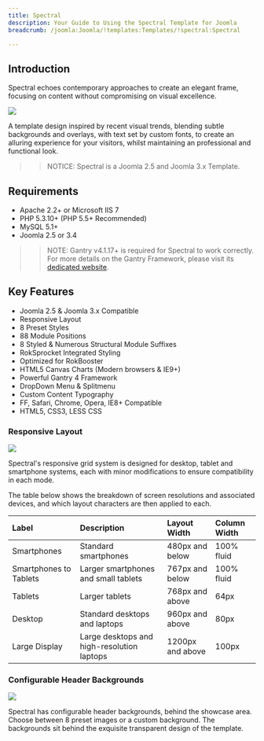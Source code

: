 ```yaml
---
title: Spectral
description: Your Guide to Using the Spectral Template for Joomla
breadcrumb: /joomla:Joomla/!templates:Templates/!spectral:Spectral

---
```


Introduction
-----

Spectral echoes contemporary approaches to create an elegant frame, focusing on content without compromising on visual excellence.

![][Spectral]

A template design inspired by recent visual trends, blending subtle backgrounds and overlays, with text set by custom fonts, to create an alluring experience for your visitors, whilst maintaining an professional and functional look.

>> NOTICE: Spectral is a Joomla 2.5 and Joomla 3.x Template.

Requirements
-----

* Apache 2.2+ or Microsoft IIS 7
* PHP 5.3.10+ (PHP 5.5+ Recommended)
* MySQL 5.1+
* Joomla 2.5 or 3.4

>> NOTE: Gantry v4.1.17+ is required for Spectral to work correctly. For more details on the Gantry Framework, please visit its [dedicated website](http://gantry.org).

Key Features
-----

* Joomla 2.5 & Joomla 3.x Compatible
* Responsive Layout
* 8 Preset Styles
* 88 Module Positions
* 8 Styled & Numerous Structural Module Suffixes
* RokSprocket Integrated Styling
* Optimized for RokBooster
* HTML5 Canvas Charts (Modern browsers & IE9+)
* Powerful Gantry 4 Framework
* DropDown Menu & Splitmenu
* Custom Content Typography
* FF, Safari, Chrome, Opera, IE8+ Compatible
* HTML5, CSS3, LESS CSS

### Responsive Layout

![][responsive]

Spectral's responsive grid system is designed for desktop, tablet and smartphone systems, each with minor modifications to ensure compatibility in each mode.

The table below shows the breakdown of screen resolutions and associated devices, and which layout characters are then applied to each.

| Label                  | Description                                | Layout Width     | Column Width |  
| :--------------------- | :----------------------------------------- | :--------------- | :----------- |  
| Smartphones            | Standard smartphones                       | 480px and below  | 100% fluid   |  
| Smartphones to Tablets | Larger smartphones and small tablets       | 767px and below  | 100% fluid   |  
| Tablets                | Larger tablets                             | 768px and above  | 64px         |  
| Desktop                | Standard desktops and laptops              | 960px and above  | 80px         |  
| Large Display          | Large desktops and high-resolution laptops | 1200px and above | 100px        | 

### Configurable Header Backgrounds

![][header]

Spectral has configurable header backgrounds, behind the showcase area. Choose between 8 preset images or a custom background. The backgrounds sit behind the exquisite transparent design of the template.

[gantry]: http://gantry.org
[Spectral]: assets/spectral2.jpeg
[responsive]: assets/responsive.jpg
[filezilla]: https://filezilla-project.org
[launcher]: ../../start/rocketlauncher.md
[header]: assets/header.jpg